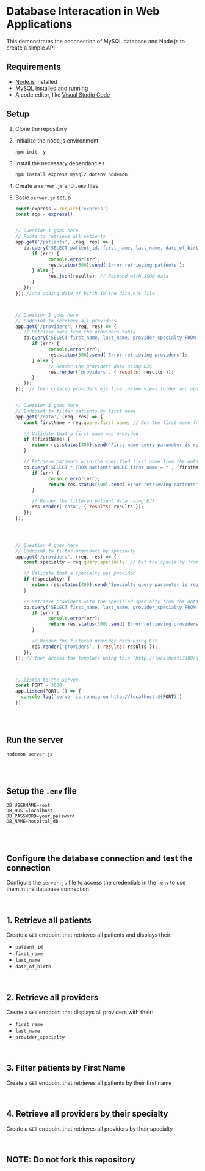 # Database Interacation in Web Applications

This demonstrates the cconnection of MySQL database and Node.js to create a simple API

## Requirements
- [Node.js](https://nodejs.org/) installed
-  MySQL installed and running
-  A code editor, like [Visual Studio Code](https://code.visualstudio.com/download)

## Setup
1. Clone the repository
2. Initialize the node.js environment
   ```
   npm init -y
   ```
3. Install the necessary dependancies
   ```
   npm install express mysql2 dotenv nodemon
   ```
4. Create a ``` server.js ``` and ```.env``` files
5. Basic ```server.js``` setup
   <br>
   
   ```js
   const express = require('express')
   const app = express()

   
   // Question 1 goes here
   // Route to retrieve all patients
   app.get('/patients', (req, res) => {
      db.query('SELECT patient_id, first_name, last_name, date_of_birth FROM patients', (err, results) => {
         if (err) {
               console.error(err);
               res.status(500).send('Error retrieving patients');
         } else {
               res.json(results); // Respond with JSON data
         }
      });
   }); //and adding date_of_birth in the data.ejs file
   


   // Question 2 goes here
   // Endpoint to retrieve all providers
   app.get('/providers', (req, res) => {
      // Retrieve data from the providers table
      db.query('SELECT first_name, last_name, provider_specialty FROM providers', (err, results) => {
         if (err) {
               console.error(err);
               res.status(500).send('Error retrieving providers');
         } else {
               // Render the providers data using EJS
               res.render('providers', { results: results });
         }
      });
   });  // then created providers.ejs file inside views folder and updated it to display providers details


   // Question 3 goes here
   // Endpoint to filter patients by first name
   app.get('/data', (req, res) => {
      const firstName = req.query.first_name; // Get the first name from query parameters

      // Validate that a first name was provided
      if (!firstName) {
         return res.status(400).send('First name query parameter is required.');
      }

      // Retrieve patients with the specified first name from the database
      db.query('SELECT * FROM patients WHERE first_name = ?', [firstName], (err, results) => {
         if (err) {
               console.error(err);
               return res.status(500).send('Error retrieving patients');
         }

         // Render the filtered patient data using EJS
         res.render('data', { results: results });
      });
   });

   


   // Question 4 goes here
   // Endpoint to filter providers by specialty
   app.get('/providers', (req, res) => {
      const specialty = req.query.specialty; // Get the specialty from query parameters

      // Validate that a specialty was provided
      if (!specialty) {
         return res.status(400).send('Specialty query parameter is required.');
      }

      // Retrieve providers with the specified specialty from the database
      db.query('SELECT first_name, last_name, provider_specialty FROM providers WHERE provider_specialty = ?', [specialty], (err, results) => {
         if (err) {
               console.error(err);
               return res.status(500).send('Error retrieving providers');
         }

         // Render the filtered provider data using EJS
         res.render('providers', { results: results });
      }); 
   }); // then access the template using this 'http://localhost:3300/providers?specialty=Cardiology'

   

   // listen to the server
   const PORT = 3000
   app.listen(PORT, () => {
     console.log(`server is runnig on http://localhost:${PORT}`)
   })
   ```
<br><br>

## Run the server
   ```
   nodemon server.js
   ```
<br><br>

## Setup the ```.env``` file
```.env
DB_USERNAME=root
DB_HOST=localhost
DB_PASSWORD=your_password
DB_NAME=hospital_db
```

<br><br>

## Configure the database connection and test the connection
Configure the ```server.js``` file to access the credentials in the ```.env``` to use them in the database connection

<br>

## 1. Retrieve all patients
Create a ```GET``` endpoint that retrieves all patients and displays their:
- ```patient_id```
- ```first_name```
- ```last_name```
- ```date_of_birth```

<br>

## 2. Retrieve all providers
Create a ```GET``` endpoint that displays all providers with their:
- ```first_name```
- ```last_name```
- ```provider_specialty```

<br>

## 3. Filter patients by First Name
Create a ```GET``` endpoint that retrieves all patients by their first name

<br>

## 4. Retrieve all providers by their specialty
Create a ```GET``` endpoint that retrieves all providers by their specialty

<br>


## NOTE: Do not fork this repository
